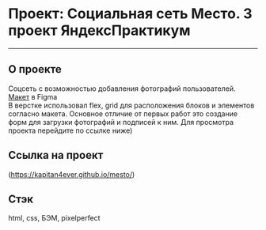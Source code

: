# Проект: Социальная сеть Место. 3 проект ЯндексПрактикум 
------
## О проекте
Соцсеть с возможностью добавления фотографий пользователей.  
[Макет](https://www.figma.com/file/6O4811T8kDFAjnIPfnQbdq/JavaScript.-Sprint-4-(Copy)?node-id=28212%3A155) в Figma  
В верстке использовал flex, grid для расположения блоков и элементов согласно макета. Основное отличие от первых работ это создание форм для загрузки фотографий и подписей к ним. Для просмотра проекта перейдите по ссылке ниже)

## Ссылка на проект
(https://kapitan4ever.github.io/mesto/)

## Стэк
html, css, БЭМ, pixelperfect